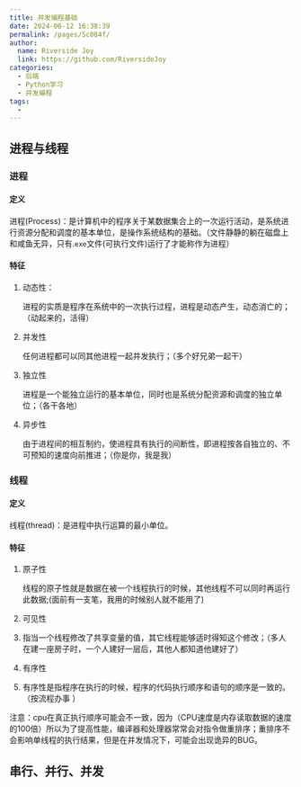 ```yaml
---
title: 并发编程基础
date: 2024-06-12 16:38:39
permalink: /pages/5c084f/
author:
  name: Riverside Joy
  link: https://github.com/RiversideJoy
categories:
  - 后端
  - Python学习
  - 并发编程
tags:
  - 
---
```

## 进程与线程

### 进程

#### 定义

进程(Process)：是计算机中的程序关于某数据集合上的一次运行活动，是系统进行资源分配和调度的基本单位，是操作系统结构的基础。（文件静静的躺在磁盘上和咸鱼无异，只有.`exe`文件(可执行文件)运行了才能称作为进程）

#### 特征

1. 动态性：

   进程的实质是程序在系统中的一次执行过程，进程是动态产生，动态消亡的；（动起来的，活得）

2. 并发性

   任何进程都可以同其他进程一起并发执行；（多个好兄弟一起干）

3. 独立性

   进程是一个能独立运行的基本单位，同时也是系统分配资源和调度的独立单位；（各干各地）

4. 异步性

   由于进程间的相互制约，使进程具有执行的间断性，即进程按各自独立的、不可预知的速度向前推进；（你是你，我是我）

### 线程

#### 定义

线程(thread)：是进程中执行运算的最小单位。

#### 特征

1. 原子性

   线程的原子性就是数据在被一个线程执行的时候，其他线程不可以同时再运行此数据;(面前有一支笔，我用的时候别人就不能用了)

1. 可见性

2. ​        指当一个线程修改了共享变量的值，其它线程能够适时得知这个修改；（多人在建一座房子时，一个人建好一层后，其他人都知道他建好了）

1. 有序性

2. ​        有序性是指程序在执行的时候，程序的代码执行顺序和语句的顺序是一致的。（按流程办事 ）

注意：cpu在真正执行顺序可能会不一致，因为（CPU速度是内存读取数据的速度的100倍）所以为了提高性能，编译器和处理器常常会对指令做重排序；重排序不会影响单线程的执行结果，但是在并发情况下，可能会出现诡异的BUG。

## 串行、并行、并发